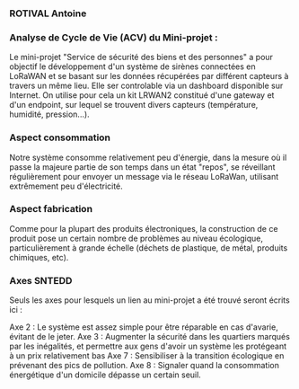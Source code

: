 ### ROTIVAL Antoine

### Analyse de Cycle de Vie (ACV) du Mini-projet :

Le mini-projet "Service de sécurité des biens et des personnes" a pour objectif le développement d'un système de sirènes connectées en LoRaWAN et se basant sur les données récupérées par différent capteurs à travers un même lieu. Elle ser controlable via un dashboard disponible sur Internet. On utilise pour cela un kit LRWAN2 constitué d'une gateway et d'un endpoint, sur lequel se trouvent divers capteurs (température, humidité, pression...).


### Aspect consommation

Notre système consomme relativement peu d'énergie, dans la mesure où il passe la majeure partie de son temps dans un état "repos", se réveillant régulièrement pour envoyer un message via le réseau LoRaWan, utilisant extrêmement peu d'électricité.


### Aspect fabrication

Comme pour la plupart des produits électroniques, la construction de ce produit pose un certain nombre de problèmes au niveau écologique, particulièrement à grande échelle (déchets de plastique, de métal, produits chimiques, etc).


### Axes SNTEDD

Seuls les axes pour lesquels un lien au mini-projet a été trouvé seront écrits ici :

Axe 2 : Le système est assez simple pour être réparable en cas d'avarie, évitant de le jeter.
Axe 3 : Augmenter la sécurité dans les quartiers marqués par les inégalités, et permettre aux gens d'avoir un système les protégeant à un prix relativement bas
Axe 7 : Sensibiliser à la transition écologique en prévenant des pics de pollution.
Axe 8 : Signaler quand la consommation énergétique d'un domicile dépasse un certain seuil.
